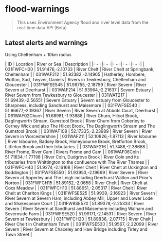 # flood-warnings

> This uses Environment Agency flood and river level data from the real-time data API (Beta)

## Latest alerts and warnings

Using Cheltenham + 10km radius

<!-- table_marker starts -->
| ID | Location | River or Sea | Description |
|- - -|- - -|- - -|- - -|- - -|
 | 031FWFCH30 | 51.91476,-2.10733 | River Chelt | River Chelt at Springbank, Cheltenham |
 | 031WAF212 | 51.92382,-2.14905 | Hatherley, Horsbere, Wotton, Sud, Twyver, Daniels | Rivers in Tewkesbury, Cheltenham and Gloucester |
 | 031FWFSE545 | 51.96755,-2.18759 | River Severn | River Severn at Deerhurst |
 | 031WAF214 | 51.93964,-2.21637 | Severn Estuary | River Severn from Tewkesbury to Gloucester |
 | 031WAT217 | 51.69439,-2.56551 | Severn Estuary | Severn estuary from Gloucester to Sharpness, including Sandhurst and Maisemore |
 | 031FWFSE540 | 51.96677,-2.19367 | River Severn | River Severn at Abbots Court, Deerhurst |
 | 061WAF02Churn | 51.68981,-1.93888 | River Churn, Hilcot Brook, Daglingworth Stream, Gumstool Brook | River Churn from Coberley to Cerney Wick and also The Hilcot Brook, The Daglingworth Stream and The Gumstool Brook |
 | 031WAF108 | 52.17335,-2.23989 | River Severn | River Severn in Worcestershire |
 | 031WAF211 | 52.10826,-1.87113 | River Isbourne | River Isbourne, Badsey Brook, Honeybourne Brook, Bretforton Brook, Littleton Brook and their tributaries. |
 | 031WAF216 | 51.7488,-2.38688 | River Frome, River Cam | Rivers Frome and Cam |
 | 061WAF06Coln | 51.71834,-1.77198 | River Coln, Dudgrove Brook | River Coln and its tributaries from Whittington to the confluence with The River Thames |
 | 031FWFCH40 | 51.9274,-2.16168 | River Chelt | River Chelt at Uckington and Boddington |
 | 031FWFSE550 | 51.93953,-2.19669 | River Severn | River Severn at Apperley and The Leigh including Deerhurst Walton and Prior's Norton |
 | 031FWFCH15 | 51.89182,-2.0658 | River Chelt | River Chelt at Coxs Meadow |
 | 031FWFCH10 | 51.88651,-2.05317 | River Chelt | River Chelt at Charlton Kings |
 | 031FWFSE525 | 51.9939,-2.16923 | River Severn | River Severn at Severn Ham, including Abbey Mill, Upper and Lower Lode and Shakespeare Court |
 | 031FWBSE570 | 51.89378,-2.25333 | River Severn | River Severn at Sandhurst and Maisemore including Walham and Severnside Farm |
 | 031FWFSE520 | 51.99171,-2.14531 | River Severn | River Severn at Tewkesbury |
 | 031FWFCH20 | 51.89836,-2.07715 | River Chelt | River Chelt in Cheltenham Town |
 | 031FWFSE530 | 51.9567,-2.22099 | River Severn | River Severn at Chaceley and Haw Bridge including Tirley and Town Street |
<!-- table_marker ends -->
